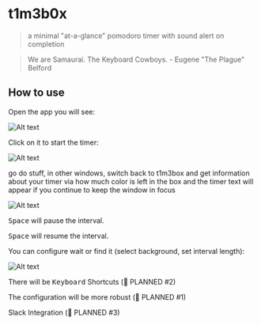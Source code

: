 
# t1m3b0x
> a minimal "at-a-glance" pomodoro timer with sound alert on completion

> We are Samaurai. The Keyboard Cowboys. - Eugene "The Plague" Belford

## How to use
Open the app you will see:

![Alt text](docs/pomodoro_ex_001.gif?raw=true "Start the Application")

Click on it to start the timer:

![Alt text](docs/pomodoro_ex_002.gif?raw=true "Click to start the timer")

go do stuff, in other windows, switch back to t1m3box and get information about your timer via how much color is left in the box and the timer text will appear if you continue to keep the window in focus

![Alt text](docs/pomodoro_ex_003.gif?raw=true "...Time doesn't wait for me... - Dillinger Four, 'Gainsville'")

<kbd>Space</kbd> will pause the interval.

<kbd>Space</kbd> will resume the interval.

You can configure wait or find it (select background, set interval length):

![Alt text](docs/pomodoro_ex_004.gif?raw=true "configuration demonstration")

There will be <kbd>Keyboard</kbd> Shortcuts (🚧 PLANNED #2)

The configuration will be more robust (🚧 PLANNED #1)

Slack Integration (🚧 PLANNED #3)
